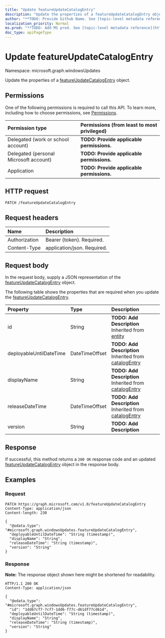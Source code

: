 ```yaml
---
title: "Update featureUpdateCatalogEntry"
description: "Update the properties of a featureUpdateCatalogEntry object."
author: "**TODO: Provide Github Name. See [topic-level metadata reference](https://msgo.azurewebsites.net/add/document/guidelines/metadata.html#topic-level-metadata)**"
localization_priority: Normal
ms.prod: "**TODO: Add MS prod. See [topic-level metadata reference](https://msgo.azurewebsites.net/add/document/guidelines/metadata.html#topic-level-metadata)**"
doc_type: apiPageType
---
```


# Update featureUpdateCatalogEntry
Namespace: microsoft.graph.windowsUpdates



Update the properties of a [featureUpdateCatalogEntry](../resources/windowsupdates-featureupdatecatalogentry.md) object.

## Permissions
One of the following permissions is required to call this API. To learn more, including how to choose permissions, see [Permissions](/graph/permissions-reference).

|Permission type|Permissions (from least to most privileged)|
|:---|:---|
|Delegated (work or school account)|**TODO: Provide applicable permissions.**|
|Delegated (personal Microsoft account)|**TODO: Provide applicable permissions.**|
|Application|**TODO: Provide applicable permissions.**|

## HTTP request

<!-- {
  "blockType": "ignored"
}
-->
``` http
PATCH /featureUpdateCatalogEntry
```

## Request headers
|Name|Description|
|:---|:---|
|Authorization|Bearer {token}. Required.|
|Content-Type|application/json. Required.|

## Request body
In the request body, supply a JSON representation of the [featureUpdateCatalogEntry](../resources/windowsupdates-featureupdatecatalogentry.md) object.

The following table shows the properties that are required when you update the [featureUpdateCatalogEntry](../resources/windowsupdates-featureupdatecatalogentry.md).

|Property|Type|Description|
|:---|:---|:---|
|id|String|**TODO: Add Description** Inherited from [entity](../resources/windowsupdates-entity.md)|
|deployableUntilDateTime|DateTimeOffset|**TODO: Add Description** Inherited from [catalogEntry](../resources/windowsupdates-catalogentry.md)|
|displayName|String|**TODO: Add Description** Inherited from [catalogEntry](../resources/windowsupdates-catalogentry.md)|
|releaseDateTime|DateTimeOffset|**TODO: Add Description** Inherited from [catalogEntry](../resources/windowsupdates-catalogentry.md)|
|version|String|**TODO: Add Description**|



## Response

If successful, this method returns a `200 OK` response code and an updated [featureUpdateCatalogEntry](../resources/windowsupdates-featureupdatecatalogentry.md) object in the response body.

## Examples

### Request
<!-- {
  "blockType": "request",
  "name": "update_featureupdatecatalogentry"
}
-->
``` http
PATCH https://graph.microsoft.com/v1.0/featureUpdateCatalogEntry
Content-Type: application/json
Content-length: 230

{
  "@odata.type": "#microsoft.graph.windowsUpdates.featureUpdateCatalogEntry",
  "deployableUntilDateTime": "String (timestamp)",
  "displayName": "String",
  "releaseDateTime": "String (timestamp)",
  "version": "String"
}
```


### Response
**Note:** The response object shown here might be shortened for readability.
<!-- {
  "blockType": "response",
  "truncated": true
}
-->
``` http
HTTP/1.1 200 OK
Content-Type: application/json

{
  "@odata.type": "#microsoft.graph.windowsUpdates.featureUpdateCatalogEntry",
  "id": "1dd67cf7-7cf7-1dd6-f77c-d61df77cd61d",
  "deployableUntilDateTime": "String (timestamp)",
  "displayName": "String",
  "releaseDateTime": "String (timestamp)",
  "version": "String"
}
```

